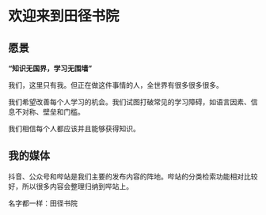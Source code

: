 # 欢迎来到田径书院

## 愿景

**“知识无国界，学习无围墙”**

我们，这里只有我。但正在做这件事情的人，全世界有很多很多很多。

我们希望改善每个人学习的机会。我们试图打破常见的学习障碍，如语言因素、信息不对称、壁垒和门槛。

我们相信每个人都应该并且能够获得知识。

## 我的媒体

抖音、公众号和哔站是我们主要的发布内容的阵地。哔站的分类检索功能相对比较好，所以很多内容会整理归纳到哔站上。

名字都一样：田径书院
